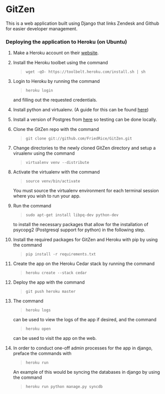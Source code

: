 # GitZen

This is a web application built using Django that links Zendesk and Github for easier developer management.

### Deploying the application to Heroku (on Ubuntu)

1. Make a Heroku account on their [website](http://www.heroku.com/).

2. Install the Heroku toolbet using the command
	>`wget -qO- https://toolbelt.heroku.com/install.sh | sh`

3. Login to Heroku by running the command
	>`heroku login`
	
	and filling out the requested credentials.

4. Install python and virtualenv. (A guide for this can be found [here](http://docs.python-guide.org/en/latest/starting/install/linux/))

5. Install a version of Postgres from [here](http://www.postgresql.org/download/) so testing can be done locally.

6. Clone the GitZen repo with the command
	>`git clone git://github.com/FriedRice/GitZen.git`

7. Change directories to the newly cloned GitZen directory and setup a virualenv using the command
	>`virtualenv venv --distribute`

8. Activate the virtualenv with the command
	>`source venv/bin/activate`  
		
	You must source the virtualenv environment for each terminal session where you wish to run your app.

9. Run the command
	>`sudo apt-get install libpq-dev python-dev`

	to install the necessary packages that allow for the installation of psycopg2 (Postgresql support for python) in the following step.

10. Install the required packages for GitZen and Heroku with pip by using the command
	>`pip install -r requirements.txt`

11. Create the app on the Heroku Cedar stack by running the command
	>`heroku create --stack cedar`

12. Deploy the app with the command
	>`git push heroku master`

13. The command
	>`heroku logs`

	can be used to view the logs of the app if desired, and the command
	>`heroku open`

	can be used to visit the app on the web.

14. In order to conduct one-off admin processes for the app in django, preface the commands with
	>`heroku run`

	An example of this would be syncing the databases in django by using the command
	>`heroku run python manage.py syncdb`
